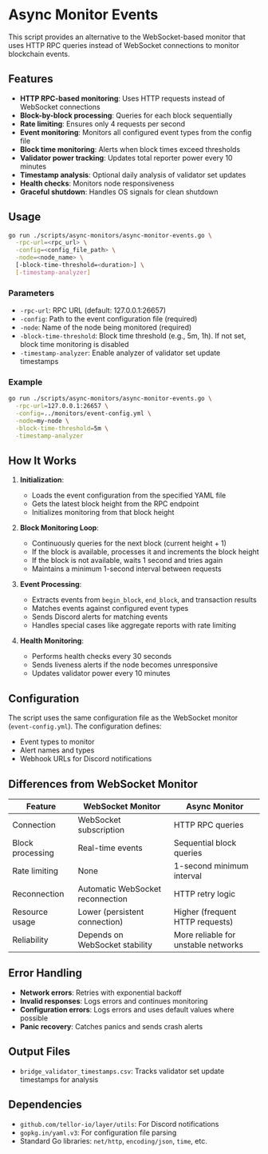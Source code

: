 # Async Monitor Events

This script provides an alternative to the WebSocket-based monitor that uses HTTP RPC queries instead of WebSocket connections to monitor blockchain events.

## Features

- **HTTP RPC-based monitoring**: Uses HTTP requests instead of WebSocket connections
- **Block-by-block processing**: Queries for each block sequentially
- **Rate limiting**: Ensures only 4 requests per second
- **Event monitoring**: Monitors all configured event types from the config file
- **Block time monitoring**: Alerts when block times exceed thresholds
- **Validator power tracking**: Updates total reporter power every 10 minutes
- **Timestamp analysis**: Optional daily analysis of validator set updates
- **Health checks**: Monitors node responsiveness
- **Graceful shutdown**: Handles OS signals for clean shutdown

## Usage

```bash
go run ./scripts/async-monitors/async-monitor-events.go \
  -rpc-url=<rpc_url> \
  -config=<config_file_path> \
  -node=<node_name> \
  [-block-time-threshold=<duration>] \
  [-timestamp-analyzer]
```

### Parameters

- `-rpc-url`: RPC URL (default: 127.0.0.1:26657)
- `-config`: Path to the event configuration file (required)
- `-node`: Name of the node being monitored (required)
- `-block-time-threshold`: Block time threshold (e.g., 5m, 1h). If not set, block time monitoring is disabled
- `-timestamp-analyzer`: Enable analyzer of validator set update timestamps

### Example

```bash
go run ./scripts/async-monitors/async-monitor-events.go \
  -rpc-url=127.0.0.1:26657 \
  -config=../monitors/event-config.yml \
  -node=my-node \
  -block-time-threshold=5m \
  -timestamp-analyzer
```

## How It Works

1. **Initialization**: 
   - Loads the event configuration from the specified YAML file
   - Gets the latest block height from the RPC endpoint
   - Initializes monitoring from that block height

2. **Block Monitoring Loop**:
   - Continuously queries for the next block (current height + 1)
   - If the block is available, processes it and increments the block height
   - If the block is not available, waits 1 second and tries again
   - Maintains a minimum 1-second interval between requests

3. **Event Processing**:
   - Extracts events from `begin_block`, `end_block`, and transaction results
   - Matches events against configured event types
   - Sends Discord alerts for matching events
   - Handles special cases like aggregate reports with rate limiting

4. **Health Monitoring**:
   - Performs health checks every 30 seconds
   - Sends liveness alerts if the node becomes unresponsive
   - Updates validator power every 10 minutes

## Configuration

The script uses the same configuration file as the WebSocket monitor (`event-config.yml`). The configuration defines:

- Event types to monitor
- Alert names and types
- Webhook URLs for Discord notifications

## Differences from WebSocket Monitor

| Feature | WebSocket Monitor | Async Monitor |
|---------|------------------|---------------|
| Connection | WebSocket subscription | HTTP RPC queries |
| Block processing | Real-time events | Sequential block queries |
| Rate limiting | None | 1-second minimum interval |
| Reconnection | Automatic WebSocket reconnection | HTTP retry logic |
| Resource usage | Lower (persistent connection) | Higher (frequent HTTP requests) |
| Reliability | Depends on WebSocket stability | More reliable for unstable networks |

## Error Handling

- **Network errors**: Retries with exponential backoff
- **Invalid responses**: Logs errors and continues monitoring
- **Configuration errors**: Logs errors and uses default values where possible
- **Panic recovery**: Catches panics and sends crash alerts

## Output Files

- `bridge_validator_timestamps.csv`: Tracks validator set update timestamps for analysis

## Dependencies

- `github.com/tellor-io/layer/utils`: For Discord notifications
- `gopkg.in/yaml.v3`: For configuration file parsing
- Standard Go libraries: `net/http`, `encoding/json`, `time`, etc. 
